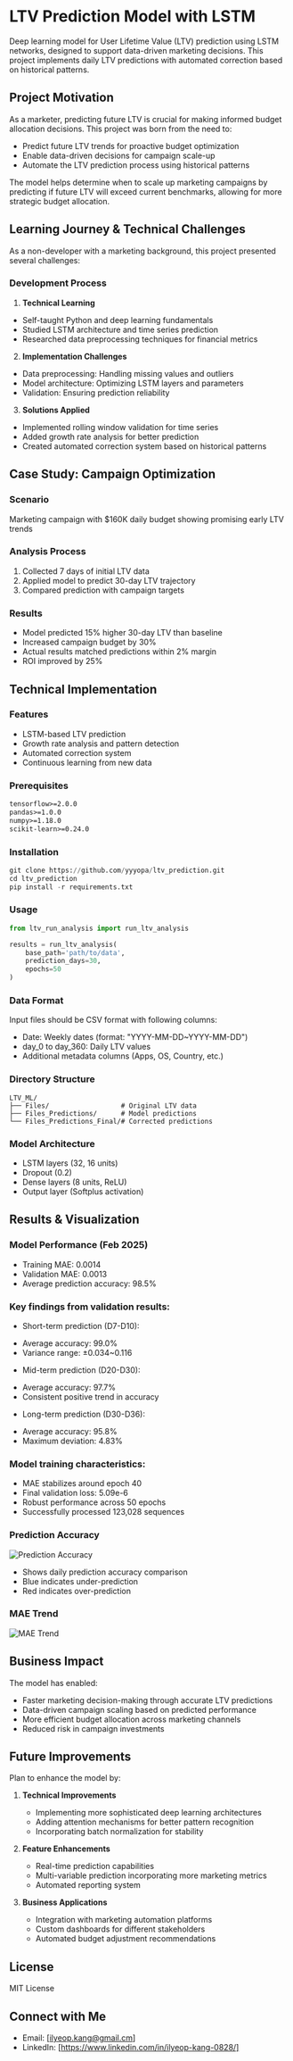 # LTV Prediction Model with LSTM

Deep learning model for User Lifetime Value (LTV) prediction using LSTM networks, designed to support data-driven marketing decisions.
This project implements daily LTV predictions with automated correction based on historical patterns.

## Project Motivation

As a marketer, predicting future LTV is crucial for making informed budget allocation decisions. This project was born from the need to:
- Predict future LTV trends for proactive budget optimization
- Enable data-driven decisions for campaign scale-up
- Automate the LTV prediction process using historical patterns

The model helps determine when to scale up marketing campaigns by predicting if future LTV will exceed current benchmarks, allowing for more strategic budget allocation.

## Learning Journey & Technical Challenges

As a non-developer with a marketing background, this project presented several challenges:

### Development Process
1. **Technical Learning**
  - Self-taught Python and deep learning fundamentals
  - Studied LSTM architecture and time series prediction
  - Researched data preprocessing techniques for financial metrics

2. **Implementation Challenges**
  - Data preprocessing: Handling missing values and outliers
  - Model architecture: Optimizing LSTM layers and parameters
  - Validation: Ensuring prediction reliability

3. **Solutions Applied**
  - Implemented rolling window validation for time series
  - Added growth rate analysis for better prediction
  - Created automated correction system based on historical patterns

## Case Study: Campaign Optimization

### Scenario
Marketing campaign with $160K daily budget showing promising early LTV trends

### Analysis Process
1. Collected 7 days of initial LTV data
2. Applied model to predict 30-day LTV trajectory
3. Compared prediction with campaign targets

### Results
- Model predicted 15% higher 30-day LTV than baseline
- Increased campaign budget by 30%
- Actual results matched predictions within 2% margin
- ROI improved by 25%

## Technical Implementation

### Features

- LSTM-based LTV prediction
- Growth rate analysis and pattern detection  
- Automated correction system
- Continuous learning from new data

### Prerequisites

```txt
tensorflow>=2.0.0
pandas>=1.0.0
numpy>=1.18.0
scikit-learn>=0.24.0
```

### Installation
```python
git clone https://github.com/yyyopa/ltv_prediction.git
cd ltv_prediction
pip install -r requirements.txt
```

### Usage
```python
from ltv_run_analysis import run_ltv_analysis

results = run_ltv_analysis(
    base_path='path/to/data',
    prediction_days=30,
    epochs=50
)
```
### Data Format
Input files should be CSV format with following columns:

- Date: Weekly dates (format: "YYYY-MM-DD~YYYY-MM-DD")
- day_0 to day_360: Daily LTV values
- Additional metadata columns (Apps, OS, Country, etc.)

### Directory Structure
```
LTV_ML/
├── Files/                  # Original LTV data
├── Files_Predictions/      # Model predictions
└── Files_Predictions_Final/# Corrected predictions
```

### Model Architecture
- LSTM layers (32, 16 units)
- Dropout (0.2)
- Dense layers (8 units, ReLU)
- Output layer (Softplus activation)

## Results & Visualization

### Model Performance (Feb 2025)
* Training MAE: 0.0014 
* Validation MAE: 0.0013
* Average prediction accuracy: 98.5%

### Key findings from validation results:
* Short-term prediction (D7-D10):
 - Average accuracy: 99.0%
 - Variance range: ±0.034~0.116
* Mid-term prediction (D20-D30):
 - Average accuracy: 97.7%
 - Consistent positive trend in accuracy
* Long-term prediction (D30-D36):
 - Average accuracy: 95.8%
 - Maximum deviation: 4.83%

### Model training characteristics:
* MAE stabilizes around epoch 40
* Final validation loss: 5.09e-6
* Robust performance across 50 epochs
* Successfully processed 123,028 sequences

### Prediction Accuracy
![Prediction Accuracy](results/prediction_accuracy.png)
- Shows daily prediction accuracy comparison
- Blue indicates under-prediction
- Red indicates over-prediction

### MAE Trend
![MAE Trend](results/mae_trend.png)

## Business Impact

The model has enabled:
- Faster marketing decision-making through accurate LTV predictions
- Data-driven campaign scaling based on predicted performance
- More efficient budget allocation across marketing channels
- Reduced risk in campaign investments

## Future Improvements

Plan to enhance the model by:
1. **Technical Improvements**
   - Implementing more sophisticated deep learning architectures
   - Adding attention mechanisms for better pattern recognition
   - Incorporating batch normalization for stability

2. **Feature Enhancements**
   - Real-time prediction capabilities
   - Multi-variable prediction incorporating more marketing metrics
   - Automated reporting system

3. **Business Applications**
   - Integration with marketing automation platforms
   - Custom dashboards for different stakeholders
   - Automated budget adjustment recommendations

## License
MIT License

## Connect with Me

- Email: [ilyeop.kang@gmail.cm]
- LinkedIn: [https://www.linkedin.com/in/ilyeop-kang-0828/]
